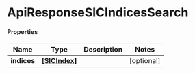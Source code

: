 # ApiResponseSICIndicesSearch

#### Properties
Name | Type | Description | Notes
------------ | ------------- | ------------- | -------------
**indices** | [**[SICIndex]**](SICIndex.md) |  | [optional] 



